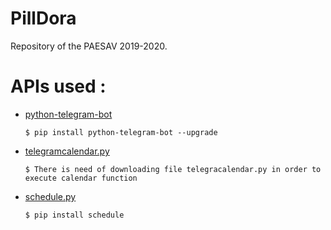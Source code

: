 # PillDora
Repository of the PAESAV 2019-2020.

# APIs used :
  - [python-telegram-bot](https://github.com/python-telegram-bot/python-telegram-bot)
  
        $ pip install python-telegram-bot --upgrade
      
  - [telegramcalendar.py](https://github.com/unmonoqueteclea/calendar-telegram)
  
        $ There is need of downloading file telegracalendar.py in order to execute calendar function

  - [schedule.py](https://github.com/dbader/schedule)
  
        $ pip install schedule

